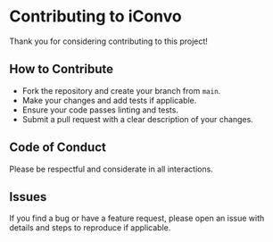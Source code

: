 # Contributing to iConvo

Thank you for considering contributing to this project!

## How to Contribute

- Fork the repository and create your branch from `main`.
- Make your changes and add tests if applicable.
- Ensure your code passes linting and tests.
- Submit a pull request with a clear description of your changes.

## Code of Conduct

Please be respectful and considerate in all interactions.

## Issues

If you find a bug or have a feature request, please open an issue with details and steps to reproduce if applicable.
